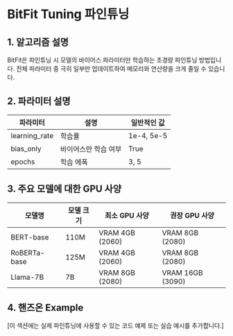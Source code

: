# BitFit Tuning 파인튜닝

## 1. 알고리즘 설명

BitFit은 파인튜닝 시 모델의 바이어스 파라미터만 학습하는 초경량 파인튜닝 방법입니다. 전체 파라미터 중 극히 일부만 업데이트하여 메모리와 연산량을 크게 줄일 수 있습니다.

## 2. 파라미터 설명

| 파라미터 | 설명 | 일반적인 값 |
|-----------|------|------------|
| learning_rate | 학습률 | 1e-4, 5e-5 |
| bias_only | 바이어스만 학습 여부 | True |
| epochs | 학습 에폭 | 3, 5 |

## 3. 주요 모델에 대한 GPU 사양

| 모델명 | 모델 크기 | 최소 GPU 사양 | 권장 GPU 사양 |
|--------|-----------|--------------|--------------|
| BERT-base | 110M | VRAM 4GB (2060) | VRAM 8GB (2080) |
| RoBERTa-base | 125M | VRAM 4GB (2060) | VRAM 8GB (2080) |
| Llama-7B | 7B | VRAM 8GB (2080) | VRAM 16GB (3090) |

## 4. 핸즈온 Example

[이 섹션에는 실제 파인튜닝에 사용할 수 있는 코드 예제 또는 실습 예시를 추가합니다.]
